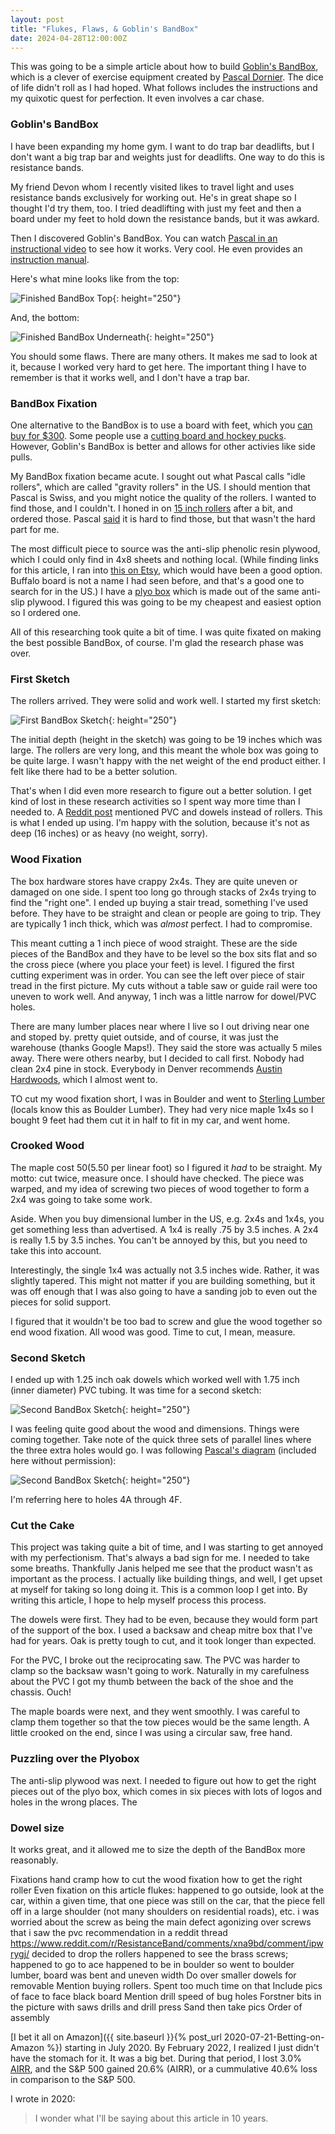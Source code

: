 ```yaml
---
layout: post
title: "Flukes, Flaws, & Goblin's BandBox"
date: 2024-04-28T12:00:00Z
---
```


This was going to be a simple article about how to build
[Goblin's BandBox](https://www.goblinsgym.com/bandbox.pdf), which is a
clever of exercise equipment created by
[Pascal Dornier](https://www.instagram.com/goblinsgym/). The dice of
life didn't roll as I had hoped. What follows includes the
instructions and my quixotic quest for perfection. It even involves a
car chase.

### Goblin's BandBox

I have been expanding my home gym. I want to do trap bar deadlifts,
but I don't want a big trap bar and weights just for deadlifts. One
way to do this is resistance bands.

My friend Devon whom I recently visited likes to travel light and uses
resistance bands exclusively for working out. He's in great shape so I
thought I'd try them, too.  I tried deadlifting with just my feet and
then a board under my feet to hold down the resistance bands, but it
was awkard.

Then I discovered Goblin's BandBox.  You can watch
[Pascal in an instructional video](https://youtu.be/iMhuDaR_hwU?si=KNiFkt-9So77Klh7)
to see how it works. Very cool. He even provides an
[instruction manual](https://www.goblinsgym.com/bandbox.pdf).

Here's what mine looks like from the top:

![Finished BandBox Top](/assets/i/20240428/finished-bandbox-top.jpg){: height="250"}

And, the bottom:

![Finished BandBox Underneath](/assets/i/20240428/finished-bandbox-under.jpg){: height="250"}

You should some flaws. There are many others. It makes me sad to look
at it, because I worked very hard to get here. The important thing I
have to remember is that it works well, and I don't have a trap bar.

### BandBox Fixation

One alternative to the BandBox is to use a board with feet, which you
[can buy for $300](https://wittersmanufacturing.com/shop/ols/products/the-masterplate).
Some people use a
[cutting board and hockey pucks](https://youtu.be/tmEIG3b0-8Q?t=173s). However,
Goblin's BandBox is better and allows for other activies like side
pulls.

My BandBox fixation became acute. I sought out what Pascal calls "idle
rollers", which are called "gravity rollers" in the US. I should
mention that Pascal is Swiss, and you might notice the quality of the
rollers. I wanted to find those, and I couldn't. I honed in on
[15 inch rollers](https://www.amazon.com/dp/B06XNN8PGY) after a bit,
and ordered those. Pascal
[said](https://www.reddit.com/r/ResistanceBand/comments/xna9bd/comment/iptedso/)
it is hard to find those, but that wasn't the hard part for me.

The most difficult piece to source was the anti-slip phenolic resin
plywood, which I could only find in 4x8 sheets and nothing
local. (While finding links for this article, I ran into
[this on Etsy](https://www.etsy.com/listing/563485077/anti-slip-mesh-phenolic-birch-plywood),
which would have been a good option. Buffalo board is not a name I had
seen before, and that's a good one to search for in the US.) I have a
[plyo box](https://www.amazon.com/dp/B07ZRCCNM9) which is made out of
the same anti-slip plywood. I figured this was going to be my
cheapest and easiest option so I ordered one.

All of this researching took quite a bit of time. I was quite fixated
on making the best possible BandBox, of course. I'm glad the research
phase was over.

### First Sketch

The rollers arrived. They were solid and work well. I started my first
sketch:

![First BandBox Sketch](/assets/i/20240428/sketch-1.jpg){: height="250"}

The initial depth (height in the sketch) was going to be 19 inches
which was large. The rollers are very long, and this meant the whole
box was going to be quite large. I wasn't happy with the net weight of
the end product either. I felt like there had to be a better solution.

That's when I did even more research to figure out a better
solution. I get kind of lost in these research activities so I spent
way more time than I needed to. A
[Reddit post](https://www.reddit.com/r/ResistanceBand/comments/xna9bd/comment/ipwrygj/)
mentioned PVC and dowels instead of rollers. This is what I ended up
using. I'm happy with the solution, because it's not as deep (16
inches) or as heavy (no weight, sorry).

### Wood Fixation

The box hardware stores have crappy 2x4s. They are quite uneven or
damaged on one side. I spent too long go through stacks of 2x4s trying
to find the "right one". I ended up buying a stair tread, something
I've used before. They have to be straight and clean or people are
going to trip. They are typically 1 inch thick, which was *almost*
perfect. I had to compromise.

This meant cutting a 1 inch piece of wood straight. These are the side
pieces of the BandBox and they have to be level so the box sits flat
and so the cross piece (where you place your feet) is level. I figured
the first cutting experiment was in order. You can see the left over
piece of stair tread in the first picture. My cuts without a table
saw or guide rail were too uneven to work well. And anyway, 1 inch
was a little narrow for dowel/PVC holes.

There are many lumber places near where I live so I out driving near
one and stoped by.  pretty quiet outside, and of course, it was just
the warehouse (thanks Google Maps!). They said the store was actually
5 miles away. There were others nearby, but I decided to call
first. Nobody had clean 2x4 pine in stock. Everybody in Denver
recommends [Austin Hardwoods](https://www.austinhardwoods.com), which
I almost went to.

TO cut my wood fixation short, I was in Boulder and went to
[Sterling Lumber](https://sterlinglbr.com) (locals know this as
Boulder Lumber). They had very nice maple 1x4s so I bought 9 feet had
them cut it in half to fit in my car, and went home.

### Crooked Wood

The maple cost $50 ($5.50 per linear foot) so I figured it *had* to be
straight. My motto: cut twice, measure once. I should have
checked. The piece was warped, and my idea of screwing two pieces of
wood together to form a 2x4 was going to take some work.

Aside. When you buy dimensional lumber in the US, e.g. 2x4s and 1x4s,
you get something less than advertised. A 1x4 is really .75 by 3.5
inches. A 2x4 is really 1.5 by 3.5 inches. You can't be annoyed by
this, but you need to take this into account.

Interestingly, the single 1x4 was actually not 3.5 inches
wide. Rather, it was slightly tapered. This might not matter if you
are building something, but it was off enough that I was also going to
have a sanding job to even out the pieces for solid support.

I figured that it wouldn't be too bad to screw and glue the wood
together so end wood fixation. All wood was good. Time to cut, I mean,
measure.

### Second Sketch

I ended up with 1.25 inch oak dowels which worked well with 1.75 inch
(inner diameter) PVC tubing. It was time for a second sketch:

![Second BandBox Sketch](/assets/i/20240428/sketch-2.jpg){: height="250"}

I was feeling quite good about the wood and dimensions. Things were
coming together. Take note of the quick three sets of parallel lines
where the three extra holes would go. I was following
[Pascal's diagram](https://www.goblinsgym.com/bandbox.pdf)
(included here without permission):

![Second BandBox Sketch](/assets/i/20240428/pascal-sketch.jpg){: height="250"}

I'm referring here to holes 4A through 4F.

### Cut the Cake

This project was taking quite a bit of time, and I was starting to get
annoyed with my perfectionism. That's always a bad sign for me. I
needed to take some breaths. Thankfully Janis helped me see that the
product wasn't as important as the process. I actually like building
things, and well, I get upset at myself for taking so long doing
it. This is a common loop I get into. By writing this article, I hope
to help myself process this process.

The dowels were first. They had to be even, because they would form
part of the support of the box. I used a backsaw and cheap mitre box
that I've had for years. Oak is pretty tough to cut, and it took
longer than expected.

For the PVC, I broke out the reciprocating saw. The PVC was harder to
clamp so the backsaw wasn't going to work. Naturally in my carefulness
about the PVC I got my thumb between the back of the shoe and the
chassis. Ouch!

The maple boards were next, and they went smoothly. I was careful to
clamp them together so that the tow pieces would be the same length. A
little crooked on the end, since I was using a circular saw, free
hand.

### Puzzling over the Plyobox

The anti-slip plywood was next. I needed to figure out how to get the
right pieces out of the plyo box, which comes in six pieces with lots
of logos and holes in the wrong places. The

### Dowel size




It works great, and it allowed me to size the depth of the BandBox
more reasonably.





  Fixations hand cramp how to cut the wood fixation how to get the right
  roller
  Even fixation on this article
  flukes: happened to go outside, look at the car, within a given
  time, that one piece was still on the car, that the piece fell off
  in a large shoulder (not many shoulders on residential roads), etc.
  i was worried about the screw as being the main defect
  agonizing over screws
  that i saw the pvc recommendation in a reddit thread
  https://www.reddit.com/r/ResistanceBand/comments/xna9bd/comment/ipwrygj/
  decided to drop the rollers
  happened to see the brass screws; happened to go to ace
  happened to be in boulder so went to boulder lumber, board was bent
  and uneven width
  Do over smaller dowels for removable
  Mention buying rollers. Spent too much time on that
  Include pics of face to face black board
  Mention drill speed of bug holes
  Forstner bits in the picture with saws drills and drill press
  Sand then take pics
  Order of assembly





[I bet it all on Amazon]({{ site.baseurl }}{% post_url 2020-07-21-Betting-on-Amazon %})
starting in July 2020. By February 2022, I realized I just didn't have
the stomach for it. It was a big bet. During that period, I lost 3.0%
[AIRR](https://www.bivio.com/site-help/bp/Investment_Performance_Report_Help),
and the S&P 500 gained 20.6% (AIRR), or a cummulative 40.6% loss in
comparison to the S&P 500.

I wrote in 2020:
> I wonder what I'll be saying about this article in 10 years.

